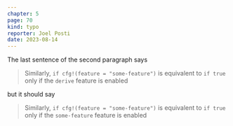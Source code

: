 ```yaml
---
chapter: 5
page: 70
kind: typo
reporter: Joel Posti
date: 2023-08-14
---
```


The last sentence of the second paragraph says

> Similarly, `if cfg!(feature = "some-feature")` is equivalent to `if true` only if the `derive` feature is enabled

but it should say

> Similarly, `if cfg!(feature = "some-feature")` is equivalent to `if true` only if the `some-feature` feature is enabled
